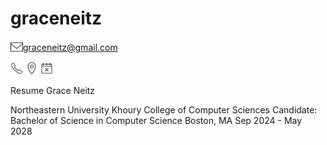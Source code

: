 # graceneitz


<img src="https://github.com/graceneitz/graceneitz/blob/main/icons8-email-100.png" width="20" height="20" style="vertical-align: middle;"/><span style="vertical-align: middle;">graceneitz@gmail.com</span>


<img src="https://github.com/graceneitz/graceneitz/blob/main/icons8-phone-100.png" width="20" />

<img src="https://github.com/graceneitz/graceneitz/blob/main/icons8-location-100.png" width="20" />

<img src="https://github.com/graceneitz/graceneitz/blob/main/icons8-availability-100.png" width="20" />


Resume
Grace Neitz

Northeastern University Khoury College of Computer Sciences
Candidate: Bachelor of Science in Computer Science 
Boston, MA Sep 2024 - May 2028
